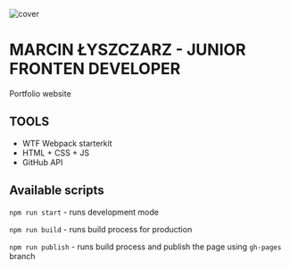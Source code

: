 ![cover](https://marcin-lyszczarz.github.io/og.png)

# MARCIN ŁYSZCZARZ - JUNIOR FRONTEN DEVELOPER 

Portfolio website

## TOOLS

- WTF Webpack starterkit
- HTML + CSS + JS
- GitHub API

## Available scripts

`npm run start` - runs development mode

`npm run build` - runs build process for production

`npm run publish` - runs build process and publish the page using `gh-pages` branch

